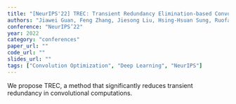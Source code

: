 ```yaml
---
title: "[NeurIPS'22] TREC: Transient Redundancy Elimination-based Convolution"
authors: "Jiawei Guan, Feng Zhang, Jiesong Liu, Hsing-Hsuan Sung, Ruofan Wu, Xiaoyong Du, Xipeng Shen"
conference: "NeurIPS’22"
year: 2022
category: "conferences"
paper_url: ""
code_url: ""
slides_url: ""
tags: ["Convolution Optimization", "Deep Learning", "NeurIPS"]
---
```

We propose TREC, a method that significantly reduces transient redundancy in convolutional computations.
